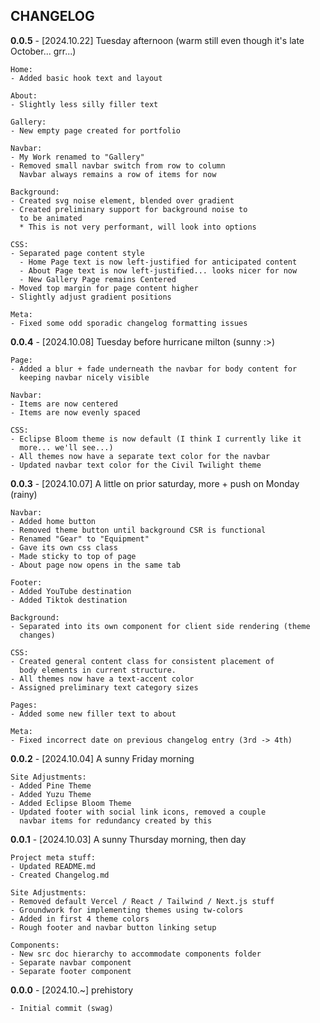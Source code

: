 ## CHANGELOG

**0.0.5** - [2024.10.22] Tuesday afternoon (warm still even though it's late October... grr...)
<br/>

    Home:
    - Added basic hook text and layout

    About:
    - Slightly less silly filler text

    Gallery:
    - New empty page created for portfolio

    Navbar:
    - My Work renamed to "Gallery"
    - Removed small navbar switch from row to column
      Navbar always remains a row of items for now

    Background:
    - Created svg noise element, blended over gradient
    - Created preliminary support for background noise to
      to be animated
      * This is not very performant, will look into options

    CSS:
    - Separated page content style
      - Home Page text is now left-justified for anticipated content
      - About Page text is now left-justified... looks nicer for now
      - New Gallery Page remains Centered
    - Moved top margin for page content higher
    - Slightly adjust gradient positions

    Meta:
    - Fixed some odd sporadic changelog formatting issues

**0.0.4** - [2024.10.08] Tuesday before hurricane milton (sunny :>)
<br/>

    Page:
    - Added a blur + fade underneath the navbar for body content for
      keeping navbar nicely visible

    Navbar:
    - Items are now centered
    - Items are now evenly spaced
    
    CSS:
    - Eclipse Bloom theme is now default (I think I currently like it 
      more... we'll see...)
    - All themes now have a separate text color for the navbar
    - Updated navbar text color for the Civil Twilight theme

**0.0.3** - [2024.10.07] A little on prior saturday, more + push on Monday (rainy)
<br/>

    Navbar:
    - Added home button
    - Removed theme button until background CSR is functional
    - Renamed "Gear" to "Equipment"
    - Gave its own css class
    - Made sticky to top of page
    - About page now opens in the same tab

    Footer:
    - Added YouTube destination
    - Added Tiktok destination

    Background:
    - Separated into its own component for client side rendering (theme   
      changes)

    CSS:
    - Created general content class for consistent placement of  
      body elements in current structure.
    - All themes now have a text-accent color
    - Assigned preliminary text category sizes

    Pages:
    - Added some new filler text to about

    Meta:
    - Fixed incorrect date on previous changelog entry (3rd -> 4th)

**0.0.2** - [2024.10.04] A sunny Friday morning
<br/>

    Site Adjustments:
    - Added Pine Theme
    - Added Yuzu Theme
    - Added Eclipse Bloom Theme
    - Updated footer with social link icons, removed a couple 
      navbar items for redundancy created by this
    

**0.0.1** - [2024.10.03] A sunny Thursday morning, then day
<br/>

    Project meta stuff:
    - Updated README.md
    - Created Changelog.md

    Site Adjustments:
    - Removed default Vercel / React / Tailwind / Next.js stuff
    - Groundwork for implementing themes using tw-colors
    - Added in first 4 theme colors
    - Rough footer and navbar button linking setup

    Components:
    - New src doc hierarchy to accommodate components folder
    - Separate navbar component
    - Separate footer component

**0.0.0** - [2024.10.~] prehistory
<br/>

    - Initial commit (swag)
